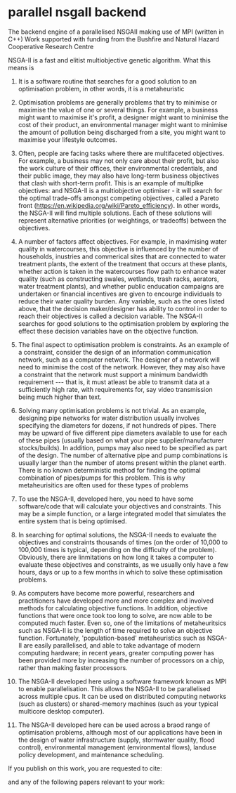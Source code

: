 # parallel nsgaII backend
The backend engine of a parallelised NSGAII making use of MPI (written in C++)
Work supported with funding from the Bushfire and Natural Hazard Cooperative Research Centre

NSGA-II is a fast and elitist multiobjective genetic algorithm. What this means is
1. It is a software routine that searches for a good solution to an optimisation problem, in other words, it is a metaheuristic

2. Optimisation problems are generally problems that try to minimise or maximise the value of one or several things. For example, a business might want to maximise it's profit, a designer might want to minimise the cost of their product, an environmental manager might want to minimise the amount of pollution being discharged from a site, you might want to maximise your lifestyle outcomes. 

3. Often, people are facing tasks where there are multifaceted objectives. For example, a business may not only care about their profit, but also the work culture of their offices, their environmental credentials, and their public image, they may also have long-term business objectives that clash with short-term profit. This is an example of multiplke objectives: and NSGA-II is a multiobjective optimiser - it will search for the optimal trade-offs amongst competing objectives, called a Pareto front (https://en.wikipedia.org/wiki/Pareto_efficiency). In other words, the NSGA-II will find multiple solutions. Each of these solutions will represent alternative priorities (or weightings, or tradeoffs) between the objectives. 

4. A number of factors affect objectives. For example, in maximising water quality in watercourses, this objective is influenced by the number of households, inustries and commerical sites that are connected to water treatment plants, the extent of the treatment that occurs at these plants, whether action is taken in the watercourses flow path to enhance water quality (such as constructing swales, wetlands, trash racks, aerators, water treatment plants), and whether public enducation campaigns are undertaken or financial incentives are given to encourge individuals to reduce their water quality burden. Any variable, such as the ones listed above, that the decision maker/designer has ability to control in order to reach their objectives is called a decision variable. The NSGA-II searches for good solutions to the optimisation problem by exploring the effect these decision variables have on the objective function.

5. The final aspect to optimisation problem is constraints. As an example of a constraint, consider the design of an information communication network, such as a computer network. The designer of a network will need to minimise the cost of the network. However, they may also have a constraint that the network must support a minimum bandwidth requirement --- that is, it must atleast be able to transmit data at a sufficiently high rate, with requirements for, say video transmission being much higher than text.

6. Solving many optimisation problems is not trivial. As an example, designing pipe networks for water distribution usually involves specifying the diameters for dozens, if not hundreds of pipes. There may be upward of five different pipe diameters available to use for each of these pipes (usually based on what your pipe supplier/manufacturer stocks/builds). In addition, pumps may also need to be specified as part of the design. The number of alternative pipe and pump combinations is usually larger than the number of atoms present within the planet earth. There is no known deterministic method for finding the optimal combination of pipes/pumps for this problem. This is why metaheurisitics are often used for these types of problems

7. To use the NSGA-II, developed here, you need to have some software/code that will calculate your objectives and constraints. This may be a simple function, or a large integrated model that simulates the entire system that is being optimised.

8. In searching for optimal solutions, the NSGA-II needs to evaluate the objectives and constraints thousands of times (on the order of 10,000 to 100,000 times is typical, depending on the difficulty of the problem). Obviously, there are linmitations on how long it takes a computer to evaluate these objectives and constraints, as we usually only have a few hours, days or up to a few months in which to solve these optimisation problems.

9. As computers have become more powerful, researchers and practitioners have developed more and more complex and involved methods for calculating objective functions. In addition, objective functions that were once took too long to solve, are now able to be computed much faster. Even so, one of the limitations of metaheuritsics such as NSGA-II is the length of time required to solve an objective function. Fortunately, 'population-based' metaheuristics such as NSGA-II are easily parallelised, and able to take advantage of modern computing hardware; in recent years, greater computing power has been provided more by increasing the number of processors on a chip, rather than making faster processors.

10. The NSGA-II developed here using a software framework known as MPI to enable parallelisation. This allows the NSGA-II to be parallelised across multiple cpus. It can be used on distributed computing networks (such as clusters) or shared-memory machines (such as your typical multicore desktop computer).

11. The NSGA-II developed here can be used across a braod range of optimisation problems, although most of our applications have been in the design of water infrastructure (supply, stormwater quality, flood control), environmental management (environmental flows), landuse policy development, and maintenance scheduling.

If you publish on this work, you are requested to cite:


and any of the following papers relevant to your work:
